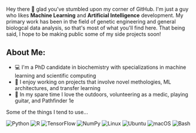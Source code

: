 Hey there 👋 glad you've stumbled upon my corner of GitHub. I'm just a guy who likes **Machine Learning** and **Artificial Intelligence** development. My primary work has been in the field of genetic engineering and general biologcal data analysis, so that's most of what you'll find here. That being said, I hope to be making public some of my side projects soon!

## About Me:

- 💻 I'm a PhD candidate in biochemistry with specializations in machine learning and scientific computing
- 🤖 I enjoy working on projects that involve novel methologies, ML architectures, and transfer learning
- 🌱 In my spare time I love the outdoors, volunteering as a medic, playing guitar, and Pathfinder 1e

Some of the things I tend to use...

![Python](https://img.shields.io/badge/-Python-3776AB?style=flat-square&logo=python&logoColor=white)
![R](https://img.shields.io/badge/-R-276DC3?style=flat-square&logo=r&logoColor=white)
![TensorFlow](https://img.shields.io/badge/-TensorFlow-FF6F00?style=flat-square&logo=tensorflow&logoColor=white)
![NumPy](https://img.shields.io/badge/-NumPy-013243?style=flat-square&logo=numpy&logoColor=white)
![Linux](https://img.shields.io/badge/-Linux-FCC624?style=flat-square&logo=linux&logoColor=black)
![Ubuntu](https://img.shields.io/badge/-Ubuntu-E95420?style=flat-square&logo=ubuntu&logoColor=white)
![macOS](https://img.shields.io/badge/-macOS-000000?style=flat-square&logo=apple&logoColor=white)
![Bash](https://img.shields.io/badge/-Bash-4EAA25?style=flat-square&logo=gnu-bash&logoColor=white)


<!--
**tbrowne5/tbrowne5** is a ✨ _special_ ✨ repository because its `README.md` (this file) appears on your GitHub profile.

Here are some ideas to get you started:

- 🔭 I’m currently working on ...
- 🌱 I’m currently learning ...
- 👯 I’m looking to collaborate on ...
- 🤔 I’m looking for help with ...
- 💬 Ask me about ...
- 📫 How to reach me: ...
- 😄 Pronouns: ...
- ⚡ Fun fact: ...
-->
